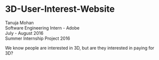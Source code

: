 # 3D-User-Interest-Website
Tanuja Mohan          
Software Engineering Intern - Adobe          
July - August 2016              
Summer Internship Project 2016               


We know people are interested in 3D, but are they interested in paying for 3D?
